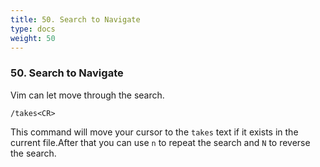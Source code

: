 ```yaml
---
title: 50. Search to Navigate
type: docs
weight: 50
---
```


### 50. Search to Navigate

Vim can let move through the search.

```
/takes<CR>
```
This command will move your cursor to the `takes` text if it exists in the current file.After that you can use `n` to repeat the search and `N` to reverse the search.

